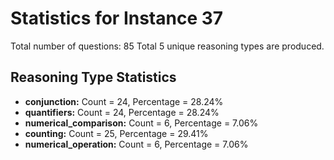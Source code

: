 # Statistics for Instance 37
Total number of questions: 85
Total 5 unique reasoning types are produced.
## Reasoning Type Statistics
- **conjunction:** Count = 24, Percentage = 28.24%
- **quantifiers:** Count = 24, Percentage = 28.24%
- **numerical_comparison:** Count = 6, Percentage = 7.06%
- **counting:** Count = 25, Percentage = 29.41%
- **numerical_operation:** Count = 6, Percentage = 7.06%
